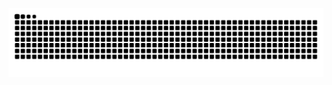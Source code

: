 
![Snake animation](https://github.com/tbagskk/tbagskk/blob/output/github-contribution-grid-snake-dark.svg)
